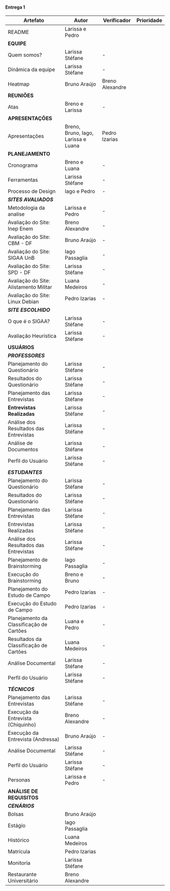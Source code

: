 #### Entrega 1

| Artefato                               | Autor                               | Verificador     | Prioridade |
| -------------------------------------- | ----------------------------------- | --------------- | ---------- |
| README                                 | Larissa e Pedro                     |                 |            |
| **EQUIPE**                             |                                     |                 |            |
| Quem somos?                            | Larissa Stéfane                     | - | |
| Dinâmica da equipe                     | Larissa Stéfane                     | - | |
| Heatmap                                | Bruno Araújo                        | Breno Alexandre | |
| **REUNIÕES**                           |                                     |                 | |
| Atas                                   | Breno e Larissa                     | - | |
| **APRESENTAÇÕES**                      |                                     |                 | |
| Apresentações                          | Breno, Bruno, Iago, Larissa e Luana | Pedro Izarias   | |
| **PLANEJAMENTO**                       |                                     |                 | |
| Cronograma                             | Breno e Luana | - | |
| Ferramentas                            | Larissa Stéfane | - | |
| Processo de Design                     | Iago e Pedro | - | |
| ***SITES AVALIADOS***                  |                                     |                 | |
| Metodologia da analise                 | Larissa e Pedro                     | - | |
| Avaliação do Site: Inep Enem           | Breno Alexandre                     | - | |
| Avaliação do Site: CBM - DF            | Bruno Araújo                        | - | |
| Avaliação do Site: SIGAA UnB           | Iago Passaglia                      | - | |
| Avaliação do Site: SPD - DF            | Larissa Stéfane                     | - | |
| Avaliação do Site: Alistamento Militar | Luana Medeiros                      | - | |
| Avaliação do Site: Linux Debian        | Pedro Izarias                       | - | |
| ***SITE ESCOLHIDO***                   |                                     |                 | |
| O que é o SIGAA?                       | Larissa Stéfane                     | - | |
| Avaliação Heurística                   | Larissa Stéfane                     | - | |
| **USUÁRIOS**                                            |                                 |                 | |
| ***PROFESSORES***                                       |                                 |                 | |
| Planejamento do Questionário                            | Larissa Stéfane                 | - | |
| Resultados do Questionário                              | Larissa Stéfane                 | - | |
| Planejamento das Entrevistas                            | Larissa Stéfane                 | - | |
| **Entrevistas Realizadas**                              | Larissa Stéfane                 | - | |
| Análise dos Resultados das Entrevistas                  | Larissa Stéfane                 | - | |
| Análise de Documentos                                   | Larissa Stéfane                 | - | |
| Perfil do Usuário                                       | Larissa Stéfane                 | - | |
| ***ESTUDANTES***                                        |                                 |                 | |
| Planejamento do Questionário                            | Larissa Stéfane                 | - | |
| Resultados do Questionário                              | Larissa Stéfane                 | - | |
| Planejamento das Entrevistas                            | Larissa Stéfane                 | - | |
| Entrevistas Realizadas                                  | Larissa Stéfane                 | - | |
| Análise dos Resultados das Entrevistas                  | Larissa Stéfane                 | - | |
| Planejamento de Brainstorming                           | Iago Passaglia                  | - | |
| Execução do Brainstorming                               | Breno e Bruno                   | - | |
| Planejamento do Estudo de Campo                         | Pedro Izarias                   | - | |
| Execução do Estudo de Campo                             | Pedro Izarias                   | - | |
| Planejamento da Classificação de Cartões                | Luana e Pedro                   | - | |
| Resultados da Classificação de Cartões                  | Luana Medeiros                  | - | |
| Análise Documental                                      | Larissa Stéfane                 | - | |
| Perfil do Usuário                                       | Larissa Stéfane                 | - | |
| ***TÉCNICOS***                                          |                                 |                 | |
| Planejamento das Entrevistas                            | Larissa Stéfane                 | - | |
| Execução da Entrevista (Chiquinho)                      | Breno Alexandre                 | - | |
| Execução da Entrevista (Andressa)                       | Bruno Araújo                    | - | |
| Análise Documental                                      | Larissa Stéfane                 | - | |
| Perfil do Usuário                                       | Larissa Stéfane                 | - | |
| Personas                                                | Larissa e Pedro                 | - | |
| **ANÁLISE DE REQUISITOS**                               |                                 |                 | |
| ***CENÁRIOS***                                          |                                 |                 | |
| Bolsas                                                  | Bruno Araújo                    |                 | |
| Estágio                                                 | Iago Passaglia                  |                 | |
| Histórico                                               | Luana Medeiros                  |                 | |
| Matrícula                                               | Pedro Izarias                   |                 | |
| Monitoria                                               | Larissa Stéfane                 |                 | |
| Restaurante Universitário                               | Breno Alexandre                 |                 | |


